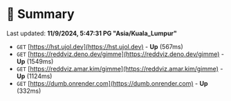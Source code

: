 # 📖 Summary
Last updated: **11/9/2024, 5:47:31 PG "Asia/Kuala_Lumpur"**

- `GET` [https://hst.ujol.dev](https://hst.ujol.dev) - **Up** (567ms)
- `GET` [https://reddviz.deno.dev/gimme](https://reddviz.deno.dev/gimme) - **Up** (1549ms)
- `GET` [https://reddviz.amar.kim/gimme](https://reddviz.amar.kim/gimme) - **Up** (1124ms)
- `GET` [https://dumb.onrender.com](https://dumb.onrender.com) - **Up** (332ms)
